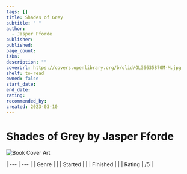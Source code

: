 ```yaml
---
tags: []
title: Shades of Grey
subtitle: " "
author:
  - Jasper Fforde
publisher: 
published: 
page_count: 
isbn: 
description: ""
coverUrl: https://covers.openlibrary.org/b/olid/OL36635870M-M.jpg
shelf: to-read
owned: false
start_date: 
end_date: 
rating: 
recommended_by: 
created: 2023-03-10
---
```


# Shades of Grey by Jasper Fforde

![Book Cover Art](https://covers.openlibrary.org/b/olid/OL36635870M-M.jpg)


| --- | --- |
| Genre |  |
| Started |  |
| Finished |  |
| Rating | /5 |

